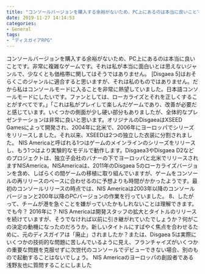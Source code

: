 ```yaml
---
title: "コンソールバージョンを購入する余裕がないため、PC上にあるのは本当に良いことです。"
date: 2019-11-27 14:14:53
categories:
- General
tags:
- "ディスガイアRPG"
---
```


コンソールバージョンを購入する余裕がないため、PC上にあるのは本当に良いことです。非常に複雑なゲームです。それは私が本当に面白いとは思えないジャンルで、少なくとも価格帯に関してはそうではありません。 [Disgaea 5]はおそらくこのジャンルに適合すると思いますが、それは私のものではありません。だから私はコンソールモードに入ることを非常に熱望していました。日本語コンソールモードにしたいです。ファンとしては、ローカライズとそれを正しくすることがすべてです。」「これは私がプレイして楽しんだゲームであり、改善が必要だと感じています。いくつかの側面が少し硬い部分もありましたが、全体的なプレゼンテーションは非常に良いと思います。オリジナルのDisgaeaはXSEED Gamesによって開発され、2004年に北米で、2006年にヨーロッパでシリーズをリリースしました。それ以来、XSEEDは2つの独立した衣装に分割されました。 NIS Americaと呼ばれる1つはゲームのメインラインのシリーズをリリースし、もう1つはより実験的なモデルで動作します。Disgaea3やDisgaea D2などのプロジェクトは、独立子会社のバナーの下でヨーロッパと北米でリリースされますNISAmerica。NISAmericaは、2011年のDisgaea 5のローカライズバージョンを含め、しばらくの間ゲームの移植に取り組んでいますが、ゲームをコンソールの再リリースのペースに合わせるのに予想よりも時間がかかったようです。最初のコンソールリリースの時点では、NIS Americaは2003年以降のコンソールバージョンと200年以降のPCバージョンの作業を行っていました。 8、したがって、チームが港を急ぐことを嫌がっていたかもしれないことは理解できます。でも今？ 2016年に？ NIS Americaは開発スタッフの拡大とタイトルのリリースを続けていますが、そうでなければ以前に引き継がれていたでしょうか？何がこの決定の動機になったのだろうか。新しいタイトルにすばやく焦点を合わせるために、元のディスガイアは「廃止」されましたか？または、Disgaea 5は実際にいくつかの技術的な問題に苦しんでいるように見え、フランチャイズがいくつかの重要な問題を克服せずに次世代のコンソールでデビューできない場合、別のもので起動することはないでしょう。 NIS Americaのヨーロッパの創設者である浅野友也に質問することにしました
